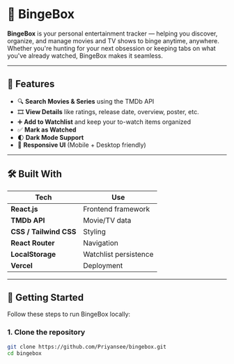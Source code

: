 # 🍿 BingeBox

**BingeBox** is your personal entertainment tracker — helping you discover, organize, and manage movies and TV shows to binge anytime, anywhere. Whether you're hunting for your next obsession or keeping tabs on what you've already watched, BingeBox makes it seamless.

---

## 🌟 Features

- 🔍 **Search Movies & Series** using the TMDb API  
- 🎞️ **View Details** like ratings, release date, overview, poster, etc.  
- ➕ **Add to Watchlist** and keep your to-watch items organized  
- ✅ **Mark as Watched**  
- 🌓 **Dark Mode Support**  
- 📱 **Responsive UI** (Mobile + Desktop friendly)

---

## 🛠️ Built With

| Tech | Use |
|------|-----|
| **React.js** | Frontend framework |
| **TMDb API** | Movie/TV data |
| **CSS / Tailwind CSS** | Styling |
| **React Router** | Navigation |
| **LocalStorage** | Watchlist persistence |
| **Vercel** | Deployment |

---

## 🚀 Getting Started

Follow these steps to run BingeBox locally:

### 1. Clone the repository

```bash
git clone https://github.com/Priyansee/bingebox.git
cd bingebox
